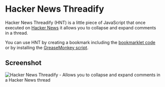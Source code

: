 # Hacker News Threadify

Hacker News Threadify (HNT) is a little piece of JavaScript that once executed on [Hacker News](http://news.ycombinator.com) it allows you to collapse and expand comments in a thread.

You can use HNT by creating a bookmark including the [bookmarklet code](hacker-news-threadify/raw/master/hacker-news-threadify.bookmarklet.js) or by installing the [GreaseMonkey script](hacker-news-threadify/raw/master/hacker-news-threadify.user.js). 

## Screenshot

<img src="http://i.imgur.com/yyhHQ.png" alt="Hacker News Threadify - Allows you to collapse and expand comments in a Hacker News thread" title="Hacker News Threadify - Allows you to collapse and expand comments in a Hacker News thread" />